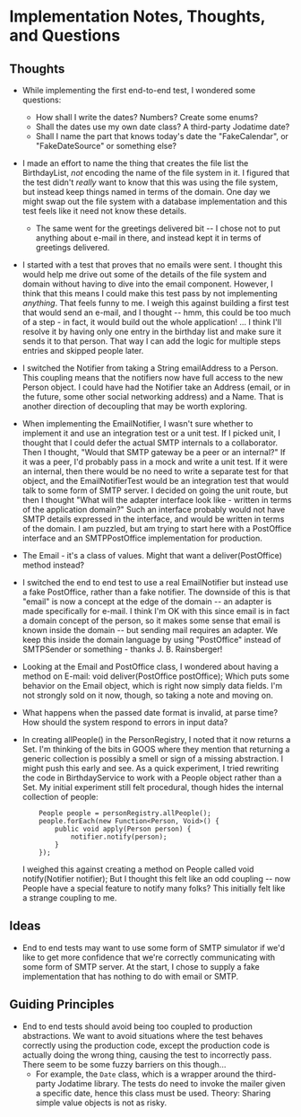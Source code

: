 # Implementation Notes, Thoughts, and Questions


## Thoughts

* While implementing the first end-to-end test, I wondered some questions:
    * How shall I write the dates?  Numbers?  Create some enums?
    * Shall the dates use my own date class?  A third-party Jodatime date?
    * Shall I name the part that knows today's date the "FakeCalendar", or "FakeDateSource" or something else?
* I made an effort to name the thing that creates the file list the BirthdayList, *not* encoding the name of the
  file system in it.  I figured that the test didn't *really* want to know that this was using the file system,
  but instead keep things named in terms of the domain.  One day we might swap out the file system with a
  database implementation and this test feels like it need not know these details.
  * The same went for the greetings delivered bit -- I chose not to put anything about e-mail in there, and
    instead kept it in terms of greetings delivered.
* I started with a test that proves that no emails were sent.  I thought this would help me drive out some of the
  details of the file system and domain without having to dive into the email component.  However, I think that
  this means I could make this test pass by not implementing *anything*.  That feels funny to me.  I weigh this against
  building a first test that would send an e-mail, and I thought -- hmm, this could be too much of a step - in fact,
  it would build out the whole application!    ... I think I'll resolve it by having only one entry in the
  birthday list and make sure it sends it to that person.  That way I can add the logic for multiple steps entries
  and skipped people later.
* I switched the Notifier from taking a String emailAddress to a Person.  This coupling means that the notifiers
  now have full access to the new Person object.  I could have had the Notifier take an Address (email, or in the
  future, some other social networking address) and a Name.  That is another direction of decoupling that may be
  worth exploring.
* When implementing the EmailNotifier, I wasn't sure whether to implement it and use an integration test or a unit test.
  If I picked unit, I thought that I could defer the actual SMTP internals to a collaborator.  Then I thought,
  "Would that SMTP gateway be a peer or an internal?"  If it was a peer, I'd probably pass in a mock and
  write a unit test.  If it were an internal, then there would be no need to write a separate test for that object,
  and the EmailNotifierTest would be an integration test that would talk to some form of SMTP server.
  I decided on going the unit route, but then I thought "What will the adapter interface look like - written in
  terms of the application domain?"  Such an interface probably would not have SMTP details expressed in the
  interface, and would be written in terms of the domain.  I am puzzled, but am trying to start here with a
  PostOffice interface and an SMTPPostOffice implementation for production.
* The Email - it's a class of values.  Might that want a deliver(PostOffice) method instead?
* I switched the end to end test to use a real EmailNotifier but instead use a fake PostOffice, rather than a fake
  notifier.  The downside of this is that "email" is now a concept at the edge of the domain -- an adapter is
  made specifically for e-mail.  I think I'm OK with this since email is in fact a domain concept of the person,
  so it makes some sense that email is known inside the domain -- but sending mail requires an adapter.  We keep this
  inside the domain language by using "PostOffice" instead of SMTPSender or something - thanks J. B. Rainsberger!
* Looking at the Email and PostOffice class, I wondered about having a method on E-mail:
    void deliver(PostOffice postOffice);
  Which puts some behavior on the Email object, which is right now simply data fields.  I'm not strongly sold on it
  now, though, so taking a note and moving on.
* What happens when the passed date format is invalid, at parse time?  How should the system respond to errors in
  input data?
* In creating allPeople() in the PersonRegistry, I noted that it now returns a Set<Person>.  I'm thinking of the bits
  in GOOS where they mention that returning a generic collection is possibly a smell or sign of a missing abstraction.
  I might push this early and see.
  As a quick experiment, I tried rewriting the code in BirthdayService to work with a People object rather than a
  Set<Person>.  My initial experiment still felt procedural, though hides the internal collection of people:

          People people = personRegistry.allPeople();
          people.forEach(new Function<Person, Void>() {
              public void apply(Person person) {
                  notifier.notify(person);
              }
          });

  I weighed this against creating a method on People called
      void notify(Notifier notifier);
  But I thought this felt like an odd coupling -- now People have a special feature to notify many folks?  This
  initially felt like a strange coupling to me.

## Ideas

* End to end tests may want to use some form of SMTP simulator if we'd like to get more confidence that we're
  correctly communicating with some form of SMTP server.  At the start, I chose to supply a fake implementation that
  has nothing to do with email or SMTP.

## Guiding Principles

* End to end tests should avoid being too coupled to production abstractions.  We want to avoid situations where
  the test behaves correctly using the production code, except the production code is actually doing the wrong thing,
  causing the test to incorrectly pass.  There seem to be some fuzzy barriers on this though...
  * For example, the `Date` class, which is a wrapper around the third-party Jodatime library.  The tests do need
    to invoke the mailer given a specific date, hence this class must be used.  Theory: Sharing simple value objects
    is not as risky.